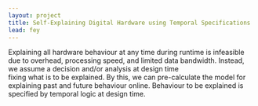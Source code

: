 ```yaml
---
layout: project
title: Self-Explaining Digital Hardware using Temporal Specifications 
lead: fey
---
```


Explaining all hardware behaviour at any time during runtime is infeasible due to overhead, processing speed, and limited data bandwidth. Instead,
we assume a decision and/or analysis at design time  
fixing what is to be explained. By this, we can pre-calculate the model for explaining past and future behaviour online. Behaviour to be explained is specified by temporal logic  at design time.

